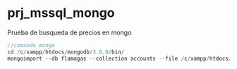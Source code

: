# prj_mssql_mongo
Prueba de busqueda de precios en mongo

```js
//comando mongo
cd /c/xampp/htdocs/mongodb/3.6.0/bin/
mongoimport --db flamagas --collection accounts --file /c/xampp/htdocs/prj_mssql_mongo/data/accounts.js
```